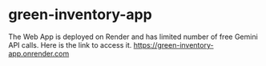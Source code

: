 ﻿# green-inventory-app
The Web App is deployed on Render and has limited number of free Gemini API calls.
Here is the link to access it. https://green-inventory-app.onrender.com


